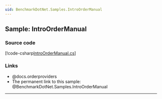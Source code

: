 ```yaml
---
uid: BenchmarkDotNet.Samples.IntroOrderManual
---
```


## Sample: IntroOrderManual

### Source code

[!code-csharp[IntroOrderManual.cs](../../../samples/BenchmarkDotNet.Samples/IntroOrderManual.cs)]

### Links

* @docs.orderproviders
* The permanent link to this sample: @BenchmarkDotNet.Samples.IntroOrderManual

---
